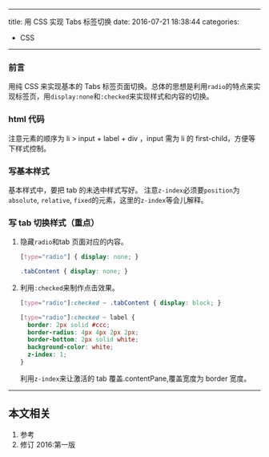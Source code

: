 ----
title: 用 CSS 实现 Tabs 标签切换
date: 2016-07-21 18:38:44
categories:
- CSS
----
### 前言
用纯 CSS 来实现基本的 Tabs 标签页面切换。总体的思想是利用`radio`的特点来实现标签页，用`display:none`和`:checked`来实现样式和内容的切换。

### html 代码


注意元素的顺序为 li > input + label + div ，input 需为 li 的 first-child，方便等下样式控制。

### 写基本样式

基本样式中，要把 tab 的未选中样式写好。
注意`z-index`必须要`position`为`absolute`, `relative`, `fixed`的元素，这里的`z-index`等会儿解释。

### 写 tab 切换样式（重点）
1. 隐藏`radio`和tab 页面对应的内容。
    ```css
    [type="radio"] { display: none; }
    
    .tabContent { display: none; }
    ```
1. 利用`:checked`来制作点击效果。
    ```css
    [type="radio"]:checked ~ .tabContent { display: block; }
    
    [type="radio"]:checked ~ label {
      border: 2px solid #ccc;
      border-radius: 4px 4px 2px 2px;
      border-bottom: 2px solid white;
      background-color: white;
      z-index: 1;
    }
    ```
    利用`z-index`来让激活的 tab 覆盖.contentPane,覆盖宽度为 border 宽度。    
  
 

***
## 本文相关
1. 参考
1. 修订
2016:第一版
